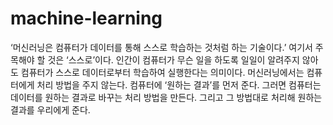 # machine-learning
‘머신러닝은 컴퓨터가 데이터를 통해 스스로 학습하는 것처럼 하는 기술이다.’
여기서 주목해야 할 것은 ‘스스로’이다. 인간이 컴퓨터가 무슨 일을 하도록 일일이 알려주지 않아도 컴퓨터가 스스로 데이터로부터 학습하여 실행한다는 의미이다. 
머신러닝에서는 컴퓨터에게 처리 방법을 주지 않는다.  컴퓨터에 ‘원하는 결과’를 먼저 준다. 그러면 컴퓨터는 데이터를 원하는 결과로 바꾸는 처리 방법을 만든다. 그리고 그 방법대로 처리해 원하는 결과를 우리에게 준다.
